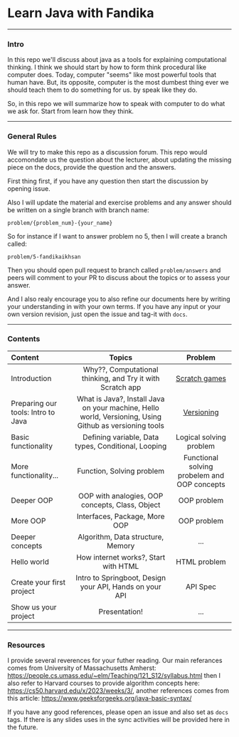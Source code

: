 # Learn Java with Fandika

---
### Intro

In this repo we'll discuss about java as a tools for explaining computational thinking. I think we should start by how to form think procedural like computer does. Today, computer "seems" like most powerful tools that human have. But, its opposite, computer is the most dumbest thing ever we should teach them to do something for us. by speak like they do.

So, in this repo we will summarize how to speak with computer to do what we ask for. Start from learn how they think.

---
### General Rules

We will try to make this repo as a discussion forum. This repo would accomondate us the question about the lecturer, about updating the missing piece on the docs, provide the question and the answers. 

First thing first, if you have any question then start the discussion by opening issue. 

Also I will update the material and exercise problems and any answer should be written on a single branch with branch name:

```problem/{problem_num}-{your_name}```

So for instance if I want to answer problem no 5, then I will create a branch called:

```problem/5-fandikaikhsan```

Then you should open pull request to branch called ```problem/answers``` and peers will comment to your PR to discuss about the topics or to assess your answer.

And I also realy encourage you to also refine our documents here by writing your understanding in with your own terms. If you have any input or your own version revision, just open the issue and tag-it with ```docs```.

---
### Contents


Content | Topics | Problem
:-- | :--: | :--: 
Introduction | Why??, Computational thinking, and Try it with Scratch app | [Scratch games](https://github.com/fandikaikhsan/java/blob/main/problems/sets/0/prob.md) |
Preparing our tools: Intro to Java | What is Java?, Install Java on your machine, Hello world, Versioning, Using Github as versioning tools | [Versioning](https://github.com/fandikaikhsan/java/blob/main/problems/sets/1/prob.md) |
Basic functionality | Defining variable, Data types, Conditional, Looping | Logical solving problem |
More functionality... | Function, Solving problem | Functional solving probelem and OOP concepts |
Deeper OOP | OOP with analogies, OOP concepts, Class, Object | OOP problem |
More OOP | Interfaces, Package, More OOP | OOP problem
Deeper concepts | Algorithm, Data structure, Memory | ... |
Hello world | How internet works?, Start with HTML | HTML problem |
Create your first project | Intro to Springboot, Design your API, Hands on your API | API Spec
Show us your project | Presentation! | ...

---
### Resources

I provide several reverences for your futher reading. Our main referances comes from University of Massachusetts Amherst: https://people.cs.umass.edu/~elm/Teaching/121_S12/syllabus.html then I also refer to Harvard courses to provide algorithm concepts here: https://cs50.harvard.edu/x/2023/weeks/3/, another references comes from this article: https://www.geeksforgeeks.org/java-basic-syntax/

If you have any good references, please open an issue and also set as ```docs``` tags. If there is any slides uses in the sync activities will be provided here in the future.

